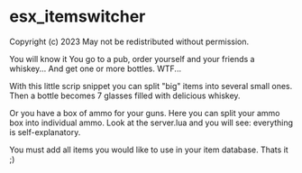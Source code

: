 # esx_itemswitcher

Copyright (c) 2023 
May not be redistributed without permission.

You will know it You go to a pub, order yourself and your friends a whiskey... And get one or more bottles. WTF...

With this little scrip snippet you can split "big" items into several small ones.
Then a bottle becomes 7 glasses filled with delicious whiskey.

Or you have a box of ammo for your guns. Here you can split your ammo box into individual ammo.
Look at the server.lua and you will see: everything is self-explanatory.


You must add all items you would like to use in your item database. Thats it ;)
